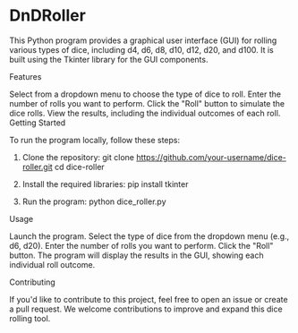 # DnDRoller
This Python program provides a graphical user interface (GUI) for rolling various types of dice, including d4, d6, d8, d10, d12, d20, and d100. It is built using the Tkinter library for the GUI components.

Features

Select from a dropdown menu to choose the type of dice to roll.
Enter the number of rolls you want to perform.
Click the "Roll" button to simulate the dice rolls.
View the results, including the individual outcomes of each roll.
Getting Started

To run the program locally, follow these steps:

1. Clone the repository:
git clone https://github.com/your-username/dice-roller.git
cd dice-roller
   
2. Install the required libraries:
pip install tkinter

3. Run the program:
python dice_roller.py

Usage

Launch the program.
Select the type of dice from the dropdown menu (e.g., d6, d20).
Enter the number of rolls you want to perform.
Click the "Roll" button.
The program will display the results in the GUI, showing each individual roll outcome.

Contributing

If you'd like to contribute to this project, feel free to open an issue or create a pull request. We welcome contributions to improve and expand this dice rolling tool.
